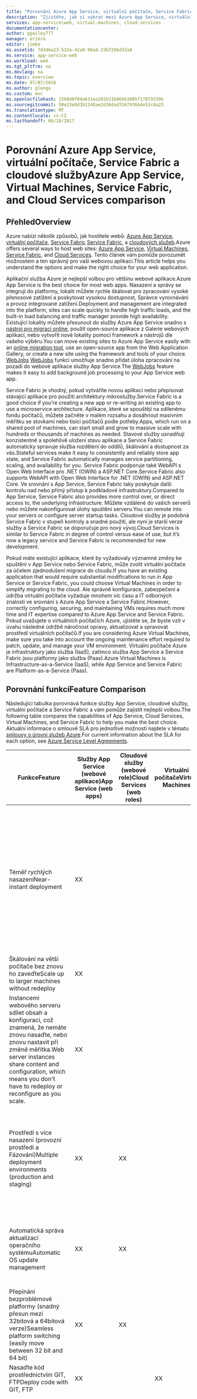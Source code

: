 ```yaml
---
title: "Porovnání Azure App Service, virtuální počítače, Service Fabric a Cloud Services | Microsoft Docs"
description: "Zjistěte, jak si vybrat mezi Azure App Service, virtuální počítače, Service Fabric a Cloud Services pro hostování webových aplikací."
services: app-service\web, virtual-machines, cloud-services
documentationcenter: 
author: ggailey777
manager: erikre
editor: jimbe
ms.assetid: 7d346a23-532a-42a9-98a8-23b7286d32a8
ms.service: app-service-web
ms.workload: web
ms.tgt_pltfrm: na
ms.devlang: na
ms.topic: overview
ms.date: 07/07/2016
ms.author: glenga
ms.custom: mvc
ms.openlocfilehash: 1560d8f04a631ee202b21b066b3005f17879339b
ms.sourcegitcommit: 50e23e8d3b1148ae2d36dad3167936b4e52c8a23
ms.translationtype: MT
ms.contentlocale: cs-CZ
ms.lasthandoff: 08/18/2017
---
```

# <a name="azure-app-service-virtual-machines-service-fabric-and-cloud-services-comparison"></a><span data-ttu-id="d85aa-103">Porovnání Azure App Service, virtuální počítače, Service Fabric a cloudové služby</span><span class="sxs-lookup"><span data-stu-id="d85aa-103">Azure App Service, Virtual Machines, Service Fabric, and Cloud Services comparison</span></span>
## <a name="overview"></a><span data-ttu-id="d85aa-104">Přehled</span><span class="sxs-lookup"><span data-stu-id="d85aa-104">Overview</span></span>
<span data-ttu-id="d85aa-105">Azure nabízí několik způsobů, jak hostitele webů: [Azure App Service][Azure App Service], [virtuální počítače][Virtual Machines], [Service Fabric] [ Service Fabric], a [cloudových služeb][Cloud Services].</span><span class="sxs-lookup"><span data-stu-id="d85aa-105">Azure offers several ways to host web sites: [Azure App Service][Azure App Service], [Virtual Machines][Virtual Machines], [Service Fabric][Service Fabric], and [Cloud Services][Cloud Services].</span></span> <span data-ttu-id="d85aa-106">Tento článek vám pomůže porozumět možnostem a ten správný pro vaši webovou aplikaci.</span><span class="sxs-lookup"><span data-stu-id="d85aa-106">This article helps you understand the options and make the right choice for your web application.</span></span>

<span data-ttu-id="d85aa-107">Aplikační služba Azure je nejlepší volbou pro většinu webové aplikace.</span><span class="sxs-lookup"><span data-stu-id="d85aa-107">Azure App Service is the best choice for most web apps.</span></span> <span data-ttu-id="d85aa-108">Nasazení a správy se integrují do platformy, lokalit můžete rychle škálovat pro zpracování vysoké přenosové zatížení a poskytovat vysokou dostupnost, Správce vyrovnávání a provoz integrované zatížení.</span><span class="sxs-lookup"><span data-stu-id="d85aa-108">Deployment and management are integrated into the platform, sites can scale quickly to handle high traffic loads, and the built-in load balancing and traffic manager provide high availability.</span></span> <span data-ttu-id="d85aa-109">Existující lokality můžete přesunout do služby Azure App Service snadno s [nástroj pro migraci online](https://www.migratetoazure.net/), použít open-source aplikace z Galerie webových aplikací, nebo vytvořit nové lokality pomocí framework a nástrojů dle vašeho výběru.</span><span class="sxs-lookup"><span data-stu-id="d85aa-109">You can move existing sites to Azure App Service easily with an [online migration tool](https://www.migratetoazure.net/), use an open-source app from the Web Application Gallery, or create a new site using the framework and tools of your choice.</span></span> <span data-ttu-id="d85aa-110">[WebJobs] [ WebJobs] funkci umožňuje snadno přidat úloha zpracování na pozadí do webové aplikace služby App Service.</span><span class="sxs-lookup"><span data-stu-id="d85aa-110">The [WebJobs][WebJobs] feature makes it easy to add background job processing to your App Service web app.</span></span>

<span data-ttu-id="d85aa-111">Service Fabric je vhodný, pokud vytváříte novou aplikaci nebo přepisovat stávající aplikace pro použití architektury mikroslužby.</span><span class="sxs-lookup"><span data-stu-id="d85aa-111">Service Fabric is a good choice if you’re creating a new app or re-writing an existing app to use a microservice architecture.</span></span> <span data-ttu-id="d85aa-112">Aplikace, které se spouštějí na sdílenému fondu počítačů, můžete začněte v malém rozsahu a dosáhnout masivním měřítku se stovkami nebo tisíci počítačů podle potřeby.</span><span class="sxs-lookup"><span data-stu-id="d85aa-112">Apps, which run on a shared pool of machines, can start small and grow to massive scale with hundreds or thousands of machines as needed.</span></span> <span data-ttu-id="d85aa-113">Stavové služby usnadňují konzistentně a spolehlivě uložení stavu aplikace a Service Fabric automaticky spravuje služba rozdělení do oddílů, škálování a dostupnost za vás.</span><span class="sxs-lookup"><span data-stu-id="d85aa-113">Stateful services make it easy to consistently and reliably store app state, and Service Fabric automatically manages service partitioning, scaling, and availability for you.</span></span>  <span data-ttu-id="d85aa-114">Service Fabric podporuje také WebAPI s Open Web Interface pro .NET (OWIN) a ASP.NET Core.</span><span class="sxs-lookup"><span data-stu-id="d85aa-114">Service Fabric also supports WebAPI with Open Web Interface for .NET (OWIN) and ASP.NET Core.</span></span>  <span data-ttu-id="d85aa-115">Ve srovnání s App Service, Service Fabric taky poskytuje další kontrolu nad nebo přímý přístup k podkladové infrastruktury.</span><span class="sxs-lookup"><span data-stu-id="d85aa-115">Compared to App Service, Service Fabric also provides more control over, or direct access to, the underlying infrastructure.</span></span> <span data-ttu-id="d85aa-116">Můžete vzdálené do vašich serverů nebo můžete nakonfigurovat úlohy spuštění serveru.</span><span class="sxs-lookup"><span data-stu-id="d85aa-116">You can remote into your servers or configure server startup tasks.</span></span> <span data-ttu-id="d85aa-117">Cloudové služby je podobná Service Fabric v stupeň kontroly a snadné použití, ale nyní je starší verze služby a Service Fabric se doporučuje pro nový vývoj.</span><span class="sxs-lookup"><span data-stu-id="d85aa-117">Cloud Services is similar to Service Fabric in degree of control versus ease of use, but it’s now a legacy service and Service Fabric is recommended for new development.</span></span>

<span data-ttu-id="d85aa-118">Pokud máte existující aplikace, které by vyžadovaly významné změny ke spuštění v App Service nebo Service Fabric, může zvolit virtuální počítače za účelem zjednodušení migrace do cloudu.</span><span class="sxs-lookup"><span data-stu-id="d85aa-118">If you have an existing application that would require substantial modifications to run in App Service or Service Fabric, you could choose Virtual Machines in order to simplify migrating to the cloud.</span></span> <span data-ttu-id="d85aa-119">Ale správně konfigurace, zabezpečení a údržba virtuální počítače vyžaduje mnohem víc času a IT odborných znalosti ve srovnání s Azure App Service a Service Fabric.</span><span class="sxs-lookup"><span data-stu-id="d85aa-119">However, correctly configuring, securing, and maintaining VMs requires much more time and IT expertise compared to Azure App Service and Service Fabric.</span></span> <span data-ttu-id="d85aa-120">Pokud uvažujete o virtuálních počítačích Azure, ujistěte se, že byste vzít v úvahu následné údržbě náročnost opravy, aktualizovat a spravovat prostředí virtuálních počítačů.</span><span class="sxs-lookup"><span data-stu-id="d85aa-120">If you are considering Azure Virtual Machines, make sure you take into account the ongoing maintenance effort required to patch, update, and manage your VM environment.</span></span> <span data-ttu-id="d85aa-121">Virtuální počítače Azure je infrastruktury jako služba (IaaS), zatímco služba App Service a Service Fabric jsou platformy jako služba (Paas).</span><span class="sxs-lookup"><span data-stu-id="d85aa-121">Azure Virtual Machines is Infrastructure-as-a-Service (IaaS), while App Service and Service Fabric are Platform-as-a-Service (Paas).</span></span> 

## <span data-ttu-id="d85aa-122"><a name="features"></a>Porovnání funkcí</span><span class="sxs-lookup"><span data-stu-id="d85aa-122"><a name="features"></a>Feature Comparison</span></span>
<span data-ttu-id="d85aa-123">Následující tabulka porovnává funkce služby App Service, cloudové služby, virtuální počítače a Service Fabric a vám pomůže zajistit nejlepší volbou.</span><span class="sxs-lookup"><span data-stu-id="d85aa-123">The following table compares the capabilities of App Service, Cloud Services, Virtual Machines, and Service Fabric to help you make the best choice.</span></span> <span data-ttu-id="d85aa-124">Aktuální informace o smlouvě SLA pro jednotlivé možnosti najdete v tématu [smlouvy o úrovni služeb Azure](https://azure.microsoft.com/support/legal/sla/).</span><span class="sxs-lookup"><span data-stu-id="d85aa-124">For current information about the SLA for each option, see [Azure Service Level Agreements](https://azure.microsoft.com/support/legal/sla/).</span></span>

| <span data-ttu-id="d85aa-125">Funkce</span><span class="sxs-lookup"><span data-stu-id="d85aa-125">Feature</span></span> | <span data-ttu-id="d85aa-126">Služby App Service (webové aplikace)</span><span class="sxs-lookup"><span data-stu-id="d85aa-126">App Service (web apps)</span></span> | <span data-ttu-id="d85aa-127">Cloudové služby (webové role)</span><span class="sxs-lookup"><span data-stu-id="d85aa-127">Cloud Services (web roles)</span></span> | <span data-ttu-id="d85aa-128">Virtuální počítače</span><span class="sxs-lookup"><span data-stu-id="d85aa-128">Virtual Machines</span></span> | <span data-ttu-id="d85aa-129">Service Fabric</span><span class="sxs-lookup"><span data-stu-id="d85aa-129">Service Fabric</span></span> | <span data-ttu-id="d85aa-130">Poznámky</span><span class="sxs-lookup"><span data-stu-id="d85aa-130">Notes</span></span> |
| --- | --- | --- | --- | --- | --- |
| <span data-ttu-id="d85aa-131">Téměř rychlých nasazení</span><span class="sxs-lookup"><span data-stu-id="d85aa-131">Near-instant deployment</span></span> |<span data-ttu-id="d85aa-132">X</span><span class="sxs-lookup"><span data-stu-id="d85aa-132">X</span></span> | | |<span data-ttu-id="d85aa-133">X</span><span class="sxs-lookup"><span data-stu-id="d85aa-133">X</span></span> |<span data-ttu-id="d85aa-134">Nasazení aplikace nebo aktualizace aplikace v cloudové službě nebo vytvoření virtuálního počítače, trvá několik minut minimálně; nasazení aplikace do webové aplikace trvá sekund.</span><span class="sxs-lookup"><span data-stu-id="d85aa-134">Deploying an application or an application update to a Cloud Service, or creating a VM, takes several minutes at least; deploying an application to a web app takes seconds.</span></span> |
| <span data-ttu-id="d85aa-135">Škálování na větší počítače bez znovu ho zaveďte</span><span class="sxs-lookup"><span data-stu-id="d85aa-135">Scale up to larger machines without redeploy</span></span> |<span data-ttu-id="d85aa-136">X</span><span class="sxs-lookup"><span data-stu-id="d85aa-136">X</span></span> | | |<span data-ttu-id="d85aa-137">X</span><span class="sxs-lookup"><span data-stu-id="d85aa-137">X</span></span> | |
| <span data-ttu-id="d85aa-138">Instancemi webového serveru sdílet obsah a konfiguraci, což znamená, že nemáte znovu nasaďte, nebo znovu nastavit při změně měřítka.</span><span class="sxs-lookup"><span data-stu-id="d85aa-138">Web server instances share content and configuration, which means you don't have to redeploy or reconfigure as you scale.</span></span> |<span data-ttu-id="d85aa-139">X</span><span class="sxs-lookup"><span data-stu-id="d85aa-139">X</span></span> | | |<span data-ttu-id="d85aa-140">X</span><span class="sxs-lookup"><span data-stu-id="d85aa-140">X</span></span> | |
| <span data-ttu-id="d85aa-141">Prostředí s více nasazení (provozní prostředí a Fázování)</span><span class="sxs-lookup"><span data-stu-id="d85aa-141">Multiple deployment environments (production and staging)</span></span> |<span data-ttu-id="d85aa-142">X</span><span class="sxs-lookup"><span data-stu-id="d85aa-142">X</span></span> |<span data-ttu-id="d85aa-143">X</span><span class="sxs-lookup"><span data-stu-id="d85aa-143">X</span></span> | |<span data-ttu-id="d85aa-144">X</span><span class="sxs-lookup"><span data-stu-id="d85aa-144">X</span></span> |<span data-ttu-id="d85aa-145">Service Fabric můžete mít více prostředí pro vaše aplikace a nasadit různé verze vaší aplikace-souběžného.</span><span class="sxs-lookup"><span data-stu-id="d85aa-145">Service Fabric allows you to have multiple environments for your apps or to deploy different versions of your app side-by-side.</span></span> |
| <span data-ttu-id="d85aa-146">Automatická správa aktualizací operačního systému</span><span class="sxs-lookup"><span data-stu-id="d85aa-146">Automatic OS update management</span></span> |<span data-ttu-id="d85aa-147">X</span><span class="sxs-lookup"><span data-stu-id="d85aa-147">X</span></span> |<span data-ttu-id="d85aa-148">X</span><span class="sxs-lookup"><span data-stu-id="d85aa-148">X</span></span> | | |<span data-ttu-id="d85aa-149">Automatické aktualizace operačního systému jsou plánované pro budoucí Service Fabric verzi.</span><span class="sxs-lookup"><span data-stu-id="d85aa-149">Automatic OS updates are planned for a future Service Fabric release.</span></span> |
| <span data-ttu-id="d85aa-150">Přepínání bezproblémové platformy (snadný přesun mezi 32bitová a 64bitová verze)</span><span class="sxs-lookup"><span data-stu-id="d85aa-150">Seamless platform switching (easily move between 32 bit and 64 bit)</span></span> |<span data-ttu-id="d85aa-151">X</span><span class="sxs-lookup"><span data-stu-id="d85aa-151">X</span></span> |<span data-ttu-id="d85aa-152">X</span><span class="sxs-lookup"><span data-stu-id="d85aa-152">X</span></span> | | | |
| <span data-ttu-id="d85aa-153">Nasaďte kód prostřednictvím GIT, FTP</span><span class="sxs-lookup"><span data-stu-id="d85aa-153">Deploy code with GIT, FTP</span></span> |<span data-ttu-id="d85aa-154">X</span><span class="sxs-lookup"><span data-stu-id="d85aa-154">X</span></span> | |<span data-ttu-id="d85aa-155">X</span><span class="sxs-lookup"><span data-stu-id="d85aa-155">X</span></span> | | |
| <span data-ttu-id="d85aa-156">Nasazení kódu pomocí nástroje nasazení webu</span><span class="sxs-lookup"><span data-stu-id="d85aa-156">Deploy code with Web Deploy</span></span> |<span data-ttu-id="d85aa-157">X</span><span class="sxs-lookup"><span data-stu-id="d85aa-157">X</span></span> | |<span data-ttu-id="d85aa-158">X</span><span class="sxs-lookup"><span data-stu-id="d85aa-158">X</span></span> | |<span data-ttu-id="d85aa-159">Cloudové služby podporuje použití nasazení k nasazení aktualizací do instance jednotlivých rolí webu.</span><span class="sxs-lookup"><span data-stu-id="d85aa-159">Cloud Services supports the use of Web Deploy to deploy updates to individual role instances.</span></span> <span data-ttu-id="d85aa-160">Ale nelze ho použít pro počáteční nasazení role, a pokud použijete nasazení webu pro aktualizaci musíte nasadit samostatně pro každou instanci role.</span><span class="sxs-lookup"><span data-stu-id="d85aa-160">However, you can't use it for initial deployment of a role, and if you use Web Deploy for an update you have to deploy separately to each instance of a role.</span></span> <span data-ttu-id="d85aa-161">Více instancí jsou požadovány k platí Smlouva SLA cloudové služby pro provozní prostředí.</span><span class="sxs-lookup"><span data-stu-id="d85aa-161">Multiple instances are required in order to qualify for the Cloud Service SLA for production environments.</span></span> |
| <span data-ttu-id="d85aa-162">Podpora služby WebMatrix</span><span class="sxs-lookup"><span data-stu-id="d85aa-162">WebMatrix support</span></span> |<span data-ttu-id="d85aa-163">X</span><span class="sxs-lookup"><span data-stu-id="d85aa-163">X</span></span> | |<span data-ttu-id="d85aa-164">X</span><span class="sxs-lookup"><span data-stu-id="d85aa-164">X</span></span> | | |
| <span data-ttu-id="d85aa-165">Přístup ke službám, jako je Service Bus, úložiště, databáze SQL</span><span class="sxs-lookup"><span data-stu-id="d85aa-165">Access to services like Service Bus, Storage, SQL Database</span></span> |<span data-ttu-id="d85aa-166">X</span><span class="sxs-lookup"><span data-stu-id="d85aa-166">X</span></span> |<span data-ttu-id="d85aa-167">X</span><span class="sxs-lookup"><span data-stu-id="d85aa-167">X</span></span> |<span data-ttu-id="d85aa-168">X</span><span class="sxs-lookup"><span data-stu-id="d85aa-168">X</span></span> |<span data-ttu-id="d85aa-169">X</span><span class="sxs-lookup"><span data-stu-id="d85aa-169">X</span></span> | |
| <span data-ttu-id="d85aa-170">Hostitele web nebo webovou vrstvu služby vícevrstvé architektury</span><span class="sxs-lookup"><span data-stu-id="d85aa-170">Host web or web services tier of a multi-tier architecture</span></span> |<span data-ttu-id="d85aa-171">X</span><span class="sxs-lookup"><span data-stu-id="d85aa-171">X</span></span> |<span data-ttu-id="d85aa-172">X</span><span class="sxs-lookup"><span data-stu-id="d85aa-172">X</span></span> |<span data-ttu-id="d85aa-173">X</span><span class="sxs-lookup"><span data-stu-id="d85aa-173">X</span></span> |<span data-ttu-id="d85aa-174">X</span><span class="sxs-lookup"><span data-stu-id="d85aa-174">X</span></span> | |
| <span data-ttu-id="d85aa-175">Střední vrstvy hostitele vícevrstvé architektury</span><span class="sxs-lookup"><span data-stu-id="d85aa-175">Host middle tier of a multi-tier architecture</span></span> |<span data-ttu-id="d85aa-176">X</span><span class="sxs-lookup"><span data-stu-id="d85aa-176">X</span></span> |<span data-ttu-id="d85aa-177">X</span><span class="sxs-lookup"><span data-stu-id="d85aa-177">X</span></span> |<span data-ttu-id="d85aa-178">X</span><span class="sxs-lookup"><span data-stu-id="d85aa-178">X</span></span> |<span data-ttu-id="d85aa-179">X</span><span class="sxs-lookup"><span data-stu-id="d85aa-179">X</span></span> |<span data-ttu-id="d85aa-180">Webové aplikace aplikační služby můžou snadno hostovat rozhraní REST API střední vrstvy a [WebJobs](http://go.microsoft.com/fwlink/?linkid=390226) funkce může hostovat úloh zpracování na pozadí.</span><span class="sxs-lookup"><span data-stu-id="d85aa-180">App Service web apps can easily host a REST API middle tier, and the [WebJobs](http://go.microsoft.com/fwlink/?linkid=390226) feature can host background processing jobs.</span></span> <span data-ttu-id="d85aa-181">Webové úlohy můžete spustit na vyhrazené webové stránce k dosažení nezávislé škálovatelnost pro vrstvu.</span><span class="sxs-lookup"><span data-stu-id="d85aa-181">You can run WebJobs in a dedicated website to achieve independent scalability for the tier.</span></span> <span data-ttu-id="d85aa-182">Ve verzi preview [aplikace API](../app-service-api/app-service-api-apps-why-best-platform.md) funkce poskytuje i další funkce pro hostování služby REST.</span><span class="sxs-lookup"><span data-stu-id="d85aa-182">The preview [API apps](../app-service-api/app-service-api-apps-why-best-platform.md) feature provides even more features for hosting REST services.</span></span> |
| <span data-ttu-id="d85aa-183">Integrovaná podpora MySQL jako služby</span><span class="sxs-lookup"><span data-stu-id="d85aa-183">Integrated MySQL-as-a-service support</span></span> |<span data-ttu-id="d85aa-184">X</span><span class="sxs-lookup"><span data-stu-id="d85aa-184">X</span></span> |<span data-ttu-id="d85aa-185">X</span><span class="sxs-lookup"><span data-stu-id="d85aa-185">X</span></span> |<span data-ttu-id="d85aa-186">X</span><span class="sxs-lookup"><span data-stu-id="d85aa-186">X</span></span> | |<span data-ttu-id="d85aa-187">Cloudové služby můžete integrovat MySQL jako službu prostřednictvím nabídky na ClearDB, ale ne jako součást pracovního postupu portálu Azure.</span><span class="sxs-lookup"><span data-stu-id="d85aa-187">Cloud Services can integrate MySQL-as-a-service through ClearDB's offerings, but not as part of the Azure Portal workflow.</span></span> |
| <span data-ttu-id="d85aa-188">Podpora pro technologii ASP.NET, classic ASP, Node.js, PHP, Python</span><span class="sxs-lookup"><span data-stu-id="d85aa-188">Support for ASP.NET, classic ASP, Node.js, PHP, Python</span></span> |<span data-ttu-id="d85aa-189">X</span><span class="sxs-lookup"><span data-stu-id="d85aa-189">X</span></span> |<span data-ttu-id="d85aa-190">X</span><span class="sxs-lookup"><span data-stu-id="d85aa-190">X</span></span> |<span data-ttu-id="d85aa-191">X</span><span class="sxs-lookup"><span data-stu-id="d85aa-191">X</span></span> |<span data-ttu-id="d85aa-192">X</span><span class="sxs-lookup"><span data-stu-id="d85aa-192">X</span></span> |<span data-ttu-id="d85aa-193">Service Fabric podporuje vytvoření front-endu webové pomocí [ASP.NET 5](../service-fabric/service-fabric-add-a-web-frontend.md) nebo jakéhokoli typu aplikace (Node.js, Java atd.) můžete nasadit jako [spustitelný soubor hosta](../service-fabric/service-fabric-deploy-existing-app.md).</span><span class="sxs-lookup"><span data-stu-id="d85aa-193">Service Fabric supports the creation of a web front-end using [ASP.NET 5](../service-fabric/service-fabric-add-a-web-frontend.md) or you can deploy any type of application (Node.js, Java, etc) as a [guest executable](../service-fabric/service-fabric-deploy-existing-app.md).</span></span> |
| <span data-ttu-id="d85aa-194">Škálování na více instancí bez znovu ho zaveďte</span><span class="sxs-lookup"><span data-stu-id="d85aa-194">Scale out to multiple instances without redeploy</span></span> |<span data-ttu-id="d85aa-195">X</span><span class="sxs-lookup"><span data-stu-id="d85aa-195">X</span></span> |<span data-ttu-id="d85aa-196">X</span><span class="sxs-lookup"><span data-stu-id="d85aa-196">X</span></span> |<span data-ttu-id="d85aa-197">X</span><span class="sxs-lookup"><span data-stu-id="d85aa-197">X</span></span> |<span data-ttu-id="d85aa-198">X</span><span class="sxs-lookup"><span data-stu-id="d85aa-198">X</span></span> |<span data-ttu-id="d85aa-199">Virtuální počítače lze škálovat na více instancí, ale se služby spuštěné na nich musí být napsané pro zpracování této Škálováním na více systémů. Budete muset nakonfigurovat Vyrovnávání zatížení směrování žádostí mezi počítači a vytvořit skupinu vztahů, aby se zabránilo souběžných restartování všech instancí z důvodu údržby nebo k selhání hardwaru.</span><span class="sxs-lookup"><span data-stu-id="d85aa-199">Virtual Machines can scale out to multiple instances, but the services running on them must be written to handle this scale-out. You have to configure a load balancer to route requests across the machines, and create an Affinity Group to prevent simultaneous restarts of all instances due to maintenance or hardware failures.</span></span> |
| <span data-ttu-id="d85aa-200">Podpora pro protokol SSL</span><span class="sxs-lookup"><span data-stu-id="d85aa-200">Support for SSL</span></span> |<span data-ttu-id="d85aa-201">X</span><span class="sxs-lookup"><span data-stu-id="d85aa-201">X</span></span> |<span data-ttu-id="d85aa-202">X</span><span class="sxs-lookup"><span data-stu-id="d85aa-202">X</span></span> |<span data-ttu-id="d85aa-203">X</span><span class="sxs-lookup"><span data-stu-id="d85aa-203">X</span></span> |<span data-ttu-id="d85aa-204">X</span><span class="sxs-lookup"><span data-stu-id="d85aa-204">X</span></span> |<span data-ttu-id="d85aa-205">Pro webové aplikace služby App Service SSL u vlastních názvů domén je podporována pouze pro režim Basic a Standard.</span><span class="sxs-lookup"><span data-stu-id="d85aa-205">For App Service web apps, SSL for custom domain names is only supported for Basic and Standard mode.</span></span> <span data-ttu-id="d85aa-206">Informace o použití protokolu SSL s webovými aplikacemi najdete v tématu [konfigurace certifikát protokolu SSL pro web Azure](app-service-web-tutorial-custom-ssl.md).</span><span class="sxs-lookup"><span data-stu-id="d85aa-206">For information about using SSL with web apps, see [Configuring an SSL certificate for an Azure Website](app-service-web-tutorial-custom-ssl.md).</span></span> |
| <span data-ttu-id="d85aa-207">Integrace aplikace Visual Studio</span><span class="sxs-lookup"><span data-stu-id="d85aa-207">Visual Studio integration</span></span> |<span data-ttu-id="d85aa-208">X</span><span class="sxs-lookup"><span data-stu-id="d85aa-208">X</span></span> |<span data-ttu-id="d85aa-209">X</span><span class="sxs-lookup"><span data-stu-id="d85aa-209">X</span></span> |<span data-ttu-id="d85aa-210">X</span><span class="sxs-lookup"><span data-stu-id="d85aa-210">X</span></span> |<span data-ttu-id="d85aa-211">X</span><span class="sxs-lookup"><span data-stu-id="d85aa-211">X</span></span> | |
| <span data-ttu-id="d85aa-212">Vzdálené ladění</span><span class="sxs-lookup"><span data-stu-id="d85aa-212">Remote Debugging</span></span> |<span data-ttu-id="d85aa-213">X</span><span class="sxs-lookup"><span data-stu-id="d85aa-213">X</span></span> |<span data-ttu-id="d85aa-214">X</span><span class="sxs-lookup"><span data-stu-id="d85aa-214">X</span></span> |<span data-ttu-id="d85aa-215">X</span><span class="sxs-lookup"><span data-stu-id="d85aa-215">X</span></span> | | |
| <span data-ttu-id="d85aa-216">Nasazení kódu do sady TFS</span><span class="sxs-lookup"><span data-stu-id="d85aa-216">Deploy code with TFS</span></span> |<span data-ttu-id="d85aa-217">X</span><span class="sxs-lookup"><span data-stu-id="d85aa-217">X</span></span> |<span data-ttu-id="d85aa-218">X</span><span class="sxs-lookup"><span data-stu-id="d85aa-218">X</span></span> |<span data-ttu-id="d85aa-219">X</span><span class="sxs-lookup"><span data-stu-id="d85aa-219">X</span></span> |<span data-ttu-id="d85aa-220">X</span><span class="sxs-lookup"><span data-stu-id="d85aa-220">X</span></span> | |
| <span data-ttu-id="d85aa-221">Izolace pomocí sítě [Azure Virtual Network](/azure/virtual-network/)</span><span class="sxs-lookup"><span data-stu-id="d85aa-221">Network isolation with [Azure Virtual Network](/azure/virtual-network/)</span></span> |<span data-ttu-id="d85aa-222">X</span><span class="sxs-lookup"><span data-stu-id="d85aa-222">X</span></span> |<span data-ttu-id="d85aa-223">X</span><span class="sxs-lookup"><span data-stu-id="d85aa-223">X</span></span> |<span data-ttu-id="d85aa-224">X</span><span class="sxs-lookup"><span data-stu-id="d85aa-224">X</span></span> |<span data-ttu-id="d85aa-225">X</span><span class="sxs-lookup"><span data-stu-id="d85aa-225">X</span></span> |<span data-ttu-id="d85aa-226">Viz také [weby Azure virtuální sítě integrace](https://azure.microsoft.com/blog/2014/09/15/azure-websites-virtual-network-integration/)</span><span class="sxs-lookup"><span data-stu-id="d85aa-226">See also [Azure Websites Virtual Network Integration](https://azure.microsoft.com/blog/2014/09/15/azure-websites-virtual-network-integration/)</span></span> |
| <span data-ttu-id="d85aa-227">Podpora pro [Azure Traffic Manager](/azure/traffic-manager/)</span><span class="sxs-lookup"><span data-stu-id="d85aa-227">Support for [Azure Traffic Manager](/azure/traffic-manager/)</span></span> |<span data-ttu-id="d85aa-228">X</span><span class="sxs-lookup"><span data-stu-id="d85aa-228">X</span></span> |<span data-ttu-id="d85aa-229">X</span><span class="sxs-lookup"><span data-stu-id="d85aa-229">X</span></span> |<span data-ttu-id="d85aa-230">X</span><span class="sxs-lookup"><span data-stu-id="d85aa-230">X</span></span> |<span data-ttu-id="d85aa-231">X</span><span class="sxs-lookup"><span data-stu-id="d85aa-231">X</span></span> | |
| <span data-ttu-id="d85aa-232">Monitorování integrované koncového bodu</span><span class="sxs-lookup"><span data-stu-id="d85aa-232">Integrated Endpoint Monitoring</span></span> |<span data-ttu-id="d85aa-233">X</span><span class="sxs-lookup"><span data-stu-id="d85aa-233">X</span></span> |<span data-ttu-id="d85aa-234">X</span><span class="sxs-lookup"><span data-stu-id="d85aa-234">X</span></span> |<span data-ttu-id="d85aa-235">X</span><span class="sxs-lookup"><span data-stu-id="d85aa-235">X</span></span> | | |
| <span data-ttu-id="d85aa-236">Přístup ke vzdálené ploše na servery</span><span class="sxs-lookup"><span data-stu-id="d85aa-236">Remote desktop access to servers</span></span> | |<span data-ttu-id="d85aa-237">X</span><span class="sxs-lookup"><span data-stu-id="d85aa-237">X</span></span> |<span data-ttu-id="d85aa-238">X</span><span class="sxs-lookup"><span data-stu-id="d85aa-238">X</span></span> |<span data-ttu-id="d85aa-239">X</span><span class="sxs-lookup"><span data-stu-id="d85aa-239">X</span></span> | |
| <span data-ttu-id="d85aa-240">Nainstalujte všechny vlastní MSI</span><span class="sxs-lookup"><span data-stu-id="d85aa-240">Install any custom MSI</span></span> | |<span data-ttu-id="d85aa-241">X</span><span class="sxs-lookup"><span data-stu-id="d85aa-241">X</span></span> |<span data-ttu-id="d85aa-242">X</span><span class="sxs-lookup"><span data-stu-id="d85aa-242">X</span></span> |<span data-ttu-id="d85aa-243">X</span><span class="sxs-lookup"><span data-stu-id="d85aa-243">X</span></span> |<span data-ttu-id="d85aa-244">Service Fabric umožňuje hostování žádné spustitelného souboru jako [spustitelný soubor hosta](../service-fabric/service-fabric-deploy-existing-app.md) nebo jakékoli aplikaci, můžete nainstalovat na virtuálních počítačích.</span><span class="sxs-lookup"><span data-stu-id="d85aa-244">Service Fabric allows you to host any executable file as a [guest executable](../service-fabric/service-fabric-deploy-existing-app.md) or you can install any app on the VMs.</span></span> |
| <span data-ttu-id="d85aa-245">Umožňuje definovat, spouštění spuštění úlohy</span><span class="sxs-lookup"><span data-stu-id="d85aa-245">Ability to define/execute start-up tasks</span></span> | |<span data-ttu-id="d85aa-246">X</span><span class="sxs-lookup"><span data-stu-id="d85aa-246">X</span></span> |<span data-ttu-id="d85aa-247">X</span><span class="sxs-lookup"><span data-stu-id="d85aa-247">X</span></span> |<span data-ttu-id="d85aa-248">X</span><span class="sxs-lookup"><span data-stu-id="d85aa-248">X</span></span> | |
| <span data-ttu-id="d85aa-249">Můžete poslouchat události trasování událostí pro Windows</span><span class="sxs-lookup"><span data-stu-id="d85aa-249">Can listen to ETW events</span></span> | |<span data-ttu-id="d85aa-250">X</span><span class="sxs-lookup"><span data-stu-id="d85aa-250">X</span></span> |<span data-ttu-id="d85aa-251">X</span><span class="sxs-lookup"><span data-stu-id="d85aa-251">X</span></span> |<span data-ttu-id="d85aa-252">X</span><span class="sxs-lookup"><span data-stu-id="d85aa-252">X</span></span> | |

## <span data-ttu-id="d85aa-253"><a name="scenarios"></a>Scénáře a doporučení</span><span class="sxs-lookup"><span data-stu-id="d85aa-253"><a name="scenarios"></a>Scenarios and recommendations</span></span>
<span data-ttu-id="d85aa-254">Tady jsou některé běžné scénáře s doporučení, které Azure webového hostingu možnost může být nejvhodnější pro jednotlivé aplikace.</span><span class="sxs-lookup"><span data-stu-id="d85aa-254">Here are some common application scenarios with recommendations as to which Azure web hosting option might be most appropriate for each.</span></span>

* [<span data-ttu-id="d85aa-255">Potřebuji front-end webové s pozadí zpracování a databáze back-end ke spouštění aplikací obchodní integraci s místní prostředky.</span><span class="sxs-lookup"><span data-stu-id="d85aa-255">I need a web front end with background processing and database backend to run business applications integrated with on-premises assets.</span></span>](#onprem)
* [<span data-ttu-id="d85aa-256">Potřebuji spolehlivý způsob, jak hostovat Moje podnikové weby, které dobře Škáluje a poskytuje globální přístup.</span><span class="sxs-lookup"><span data-stu-id="d85aa-256">I need a reliable way to host my corporate website that scales well and offers global reach.</span></span>](#corp)
* [<span data-ttu-id="d85aa-257">Je nutné aplikaci služby IIS 6 v systému Windows Server 2003.</span><span class="sxs-lookup"><span data-stu-id="d85aa-257">I have an IIS6 application running on Windows Server 2003.</span></span>](#iis6)
* [<span data-ttu-id="d85aa-258">Jsem vlastníka malé firmy, je potřeba levný způsob, jak hostovat mé lokality, ale s budoucí růst v paměti.</span><span class="sxs-lookup"><span data-stu-id="d85aa-258">I'm a small business owner, and I need an inexpensive way to host my site but with future growth in mind.</span></span>](#smallbusiness)
* [<span data-ttu-id="d85aa-259">Jsem web nebo grafický Návrhář a chcete návrh a vytváření webů jménem zákazníka.</span><span class="sxs-lookup"><span data-stu-id="d85aa-259">I'm a web or graphic designer, and I want to design and build web sites for my customers.</span></span>](#designer)
* [<span data-ttu-id="d85aa-260">Moje vícevrstvé aplikace s webového front-endu I mě migraci do cloudu.</span><span class="sxs-lookup"><span data-stu-id="d85aa-260">I'm migrating my multi-tier application with a web front-end to the Cloud.</span></span>](#multitier)
* [<span data-ttu-id="d85aa-261">Moje aplikace závisí na vysoce přizpůsobenou Windows nebo Linux prostředí a I chcete přesunout do cloudu.</span><span class="sxs-lookup"><span data-stu-id="d85aa-261">My application depends on highly customized Windows or Linux environments and I want to move it to the cloud.</span></span>](#custom)
* [<span data-ttu-id="d85aa-262">Mé lokality používá software s otevřeným zdrojem, a chcete ji hostovat v Azure.</span><span class="sxs-lookup"><span data-stu-id="d85aa-262">My site uses open source software, and I want to host it in Azure.</span></span>](#oss)
* [<span data-ttu-id="d85aa-263">Je nutné-obchodní aplikace, která potřebuje připojit k podnikové síti.</span><span class="sxs-lookup"><span data-stu-id="d85aa-263">I have a line-of-business application that needs to connect to the corporate network.</span></span>](#lob)
* [<span data-ttu-id="d85aa-264">Chcete hostovat rozhraní API REST nebo webové služby pro mobilních klientů.</span><span class="sxs-lookup"><span data-stu-id="d85aa-264">I want to host a REST API or web service for mobile clients.</span></span>](#mobile)

### <span data-ttu-id="d85aa-265"><a id="onprem"></a>Potřebuji front-end webové s pozadí zpracování a databáze back-end ke spouštění aplikací obchodní integraci s místní prostředky.</span><span class="sxs-lookup"><span data-stu-id="d85aa-265"><a id="onprem"></a> I need a web front end with background processing and database backend to run business applications integrated with on-premises assets.</span></span>
<span data-ttu-id="d85aa-266">Azure App Service je vynikající řešení pro komplexní podnikové aplikace.</span><span class="sxs-lookup"><span data-stu-id="d85aa-266">Azure App Service is a great solution for complex business applications.</span></span> <span data-ttu-id="d85aa-267">Umožňuje vyvíjet aplikace, které automaticky škálovat na platformě vyrovnáváním zatížení, jsou zabezpečené službou Active Directory a připojení k místním prostředkům.</span><span class="sxs-lookup"><span data-stu-id="d85aa-267">It lets you develop apps that scale automatically on a load balanced platform, are secured with Active Directory, and connect to your on-premises resources.</span></span> <span data-ttu-id="d85aa-268">Usnadňuje správu tyto aplikace snadno prostřednictvím špičkových portál a rozhraní API a umožňuje vám získat přehled o tom, jak zákazníci používají je přehled nástroje pro aplikaci.</span><span class="sxs-lookup"><span data-stu-id="d85aa-268">It makes managing those apps easy through a world-class portal and APIs, and allows you to gain insight into how customers are using them with app insight tools.</span></span> <span data-ttu-id="d85aa-269">[Webjobs] [ Webjobs] funkce umožňuje spouštět procesy na pozadí a úkoly v rámci vaší webové vrstvy, zatímco hybridní připojení a funkce virtuální sítě můžete snadno připojit zpět k místním prostředkům.</span><span class="sxs-lookup"><span data-stu-id="d85aa-269">The [Webjobs][Webjobs] feature lets you run background processes and tasks as part of your web tier, while hybrid connectivity and VNET features make it easy to connect back to on-premises resources.</span></span> <span data-ttu-id="d85aa-270">Aplikační služba Azure poskytuje tři 9 SLA pro webové aplikace a umožňuje:</span><span class="sxs-lookup"><span data-stu-id="d85aa-270">Azure App Service provides three 9's SLA for web apps and enables you to:</span></span>

* <span data-ttu-id="d85aa-271">Spolehlivě spuštění aplikací na cloudové platformy samoopravitelné, automatické opravy.</span><span class="sxs-lookup"><span data-stu-id="d85aa-271">Run your applications reliably on a self-healing, auto-patching cloud platform.</span></span>
* <span data-ttu-id="d85aa-272">Automaticky škálovat prostřednictvím globální sítě datových center.</span><span class="sxs-lookup"><span data-stu-id="d85aa-272">Scale automatically across a global network of datacenters.</span></span>
* <span data-ttu-id="d85aa-273">Zálohování a obnovení pro zotavení po havárii.</span><span class="sxs-lookup"><span data-stu-id="d85aa-273">Back up and restore for disaster recovery.</span></span>
* <span data-ttu-id="d85aa-274">Vyhovovat ISO, SOC2 a PCI.</span><span class="sxs-lookup"><span data-stu-id="d85aa-274">Be ISO, SOC2, and PCI compliant.</span></span>
* <span data-ttu-id="d85aa-275">Integrace s Active Directory</span><span class="sxs-lookup"><span data-stu-id="d85aa-275">Integrate with Active Directory</span></span>

### <span data-ttu-id="d85aa-276"><a id="corp"></a>Potřebuji spolehlivý způsob, jak hostovat Moje podnikové weby, které dobře Škáluje a poskytuje globální přístup.</span><span class="sxs-lookup"><span data-stu-id="d85aa-276"><a id="corp"></a> I need a reliable way to host my corporate website that scales well and offers global reach.</span></span>
<span data-ttu-id="d85aa-277">Azure App Service je vynikající řešení pro hostování podnikové weby.</span><span class="sxs-lookup"><span data-stu-id="d85aa-277">Azure App Service is a great solution for hosting corporate websites.</span></span> <span data-ttu-id="d85aa-278">Umožňuje webové aplikace škálovat rychle a snadno potřeby prostřednictvím globální sítě datových center.</span><span class="sxs-lookup"><span data-stu-id="d85aa-278">It enables web apps to scale quickly and easily to meet demand across a global network of datacenters.</span></span> <span data-ttu-id="d85aa-279">Nabízí místní reach, odolnost proti chybám a inteligentní provoz správy.</span><span class="sxs-lookup"><span data-stu-id="d85aa-279">It offers local reach, fault tolerance, and intelligent traffic management.</span></span> <span data-ttu-id="d85aa-280">Všechny na platformu, která poskytuje nástroje pro správu špičkových což umožňuje získat přehled o stavu lokality a provoz lokality snadno a rychle.</span><span class="sxs-lookup"><span data-stu-id="d85aa-280">All on a platform that provides world-class management tools, allowing you to gain insight into site health and site traffic quickly and easily.</span></span> <span data-ttu-id="d85aa-281">Aplikační služba Azure poskytuje tři 9 SLA pro webové aplikace a umožňuje:</span><span class="sxs-lookup"><span data-stu-id="d85aa-281">Azure App Service provides three 9's SLA for web apps and enables you to:</span></span>

* <span data-ttu-id="d85aa-282">Spolehlivě spuštění své weby na cloudové platformy samoopravitelné, automatické opravy.</span><span class="sxs-lookup"><span data-stu-id="d85aa-282">Run your websites reliably on a self-healing, auto-patching cloud platform.</span></span>
* <span data-ttu-id="d85aa-283">Automaticky škálovat prostřednictvím globální sítě datových center.</span><span class="sxs-lookup"><span data-stu-id="d85aa-283">Scale automatically across a global network of datacenters.</span></span>
* <span data-ttu-id="d85aa-284">Zálohování a obnovení pro zotavení po havárii.</span><span class="sxs-lookup"><span data-stu-id="d85aa-284">Back up and restore for disaster recovery.</span></span>
* <span data-ttu-id="d85aa-285">Správa protokolů a provozu pomocí integrovaných nástrojů.</span><span class="sxs-lookup"><span data-stu-id="d85aa-285">Manage logs and traffic with integrated tools.</span></span>
* <span data-ttu-id="d85aa-286">Vyhovovat ISO, SOC2 a PCI.</span><span class="sxs-lookup"><span data-stu-id="d85aa-286">Be ISO, SOC2, and PCI compliant.</span></span>
* <span data-ttu-id="d85aa-287">Integrace s Active Directory</span><span class="sxs-lookup"><span data-stu-id="d85aa-287">Integrate with Active Directory</span></span>

### <span data-ttu-id="d85aa-288"><a id="iis6"></a>Je nutné aplikaci služby IIS 6 v systému Windows Server 2003.</span><span class="sxs-lookup"><span data-stu-id="d85aa-288"><a id="iis6"></a> I have an IIS6 application running on Windows Server 2003.</span></span>
<span data-ttu-id="d85aa-289">Aplikační služba Azure je snadné se vyhnout infrastruktury nákladů spojených se migrace starší aplikací služby IIS 6.</span><span class="sxs-lookup"><span data-stu-id="d85aa-289">Azure App Service makes it easy to avoid the infrastructure costs associated with migrating older IIS6 applications.</span></span> <span data-ttu-id="d85aa-290">Společnost Microsoft vytvořila [nástrojů pro migraci snadno použitelný a migrace podrobné pokyny](https://www.movemetowebsites.net/) které umožňují zkontrolovat kompatibilitu a identifikovat změny, které je potřeba provést.</span><span class="sxs-lookup"><span data-stu-id="d85aa-290">Microsoft has created [easy to use migration tools and detailed migration guidance](https://www.movemetowebsites.net/) that enable you to check compatibility and identify any changes that need to be made.</span></span> <span data-ttu-id="d85aa-291">Integrace s Visual Studio, sady TFS a běžné nástroje pro systém CMS umožňuje snadno nasadit IIS6 aplikace přímo do cloudu.</span><span class="sxs-lookup"><span data-stu-id="d85aa-291">Integration with Visual Studio, TFS, and common CMS tools makes it easy to deploy IIS6 applications directly to the cloud.</span></span> <span data-ttu-id="d85aa-292">Po nasazení portálu Azure poskytuje robustní správu nástrojů, které vám umožní snižovat náklady na správu a až splňují potřebují podle potřeby.</span><span class="sxs-lookup"><span data-stu-id="d85aa-292">Once deployed, the Azure Portal provides robust management tools that enable you to scale down to manage costs and up to meet demand as necessary.</span></span> <span data-ttu-id="d85aa-293">Nástroj pro migraci můžete:</span><span class="sxs-lookup"><span data-stu-id="d85aa-293">With the migration tool you can:</span></span>

* <span data-ttu-id="d85aa-294">Snadno a rychle migrujte starší verze systému Windows Server 2003 webové aplikace do cloudu.</span><span class="sxs-lookup"><span data-stu-id="d85aa-294">Quickly and easily migrate your legacy Windows Server 2003 web application to the cloud.</span></span>
* <span data-ttu-id="d85aa-295">OPT nechte připojené SQL databáze místní vytvořit hybridní aplikace.</span><span class="sxs-lookup"><span data-stu-id="d85aa-295">Opt to leave your attached SQL database on-premises to create a hybrid application.</span></span>
* <span data-ttu-id="d85aa-296">Automaticky přesunout databáze SQL společně s starší verzi aplikace.</span><span class="sxs-lookup"><span data-stu-id="d85aa-296">Automatically move your SQL database along with your legacy application.</span></span>

### <span data-ttu-id="d85aa-297"><a id="smallbusiness"></a>Jsem vlastníka malé firmy, je potřeba levný způsob, jak hostovat mé lokality, ale s budoucí růst v paměti.</span><span class="sxs-lookup"><span data-stu-id="d85aa-297"><a id="smallbusiness"></a>I'm a small business owner, and I need an inexpensive way to host my site but with future growth in mind.</span></span>
<span data-ttu-id="d85aa-298">Azure App Service je vynikající řešení pro tento scénář, protože můžete jej začít používat bezplatné a následně přidat další možnosti, když je potřebujete.</span><span class="sxs-lookup"><span data-stu-id="d85aa-298">Azure App Service is a great solution for this scenario, because you can start using it for free and then add more capabilities when you need them.</span></span> <span data-ttu-id="d85aa-299">Každý bezplatných webových aplikací se dodává s doménou poskytovaný platformou Azure (*your_company*. azurewebsites.net), a platforma obsahuje integrované nasazení a nástroje pro správu, jakož i galerii aplikací, který snadné začít pracovat.</span><span class="sxs-lookup"><span data-stu-id="d85aa-299">Each free web app comes with a domain provided by Azure (*your_company*.azurewebsites.net), and the platform includes integrated deployment and management tools as well as an application gallery that make it easy to get started.</span></span> <span data-ttu-id="d85aa-300">Existuje mnoho dalších služeb a škálování možnosti, které umožnily lokalitě momentální uživatele zvýšené poptávky.</span><span class="sxs-lookup"><span data-stu-id="d85aa-300">There are many other services and scaling options that allow the site to evolve with increased user demand.</span></span> <span data-ttu-id="d85aa-301">Azure App Service můžete:</span><span class="sxs-lookup"><span data-stu-id="d85aa-301">With Azure App Service, you can:</span></span>

* <span data-ttu-id="d85aa-302">Začínat úroveň free a pak škálovat podle potřeby.</span><span class="sxs-lookup"><span data-stu-id="d85aa-302">Begin with the free tier and then scale up as needed.</span></span>
* <span data-ttu-id="d85aa-303">Pomocí aplikace Galerie tak rychlé nastavení těchto oblíbených webových aplikací, jako je WordPress.</span><span class="sxs-lookup"><span data-stu-id="d85aa-303">Use the Application Gallery to quickly set up popular web applications, such as WordPress.</span></span>
* <span data-ttu-id="d85aa-304">Podle potřeby přidejte další služby Azure a funkcí do vaší aplikace.</span><span class="sxs-lookup"><span data-stu-id="d85aa-304">Add additional Azure services and features to your application as needed.</span></span>
* <span data-ttu-id="d85aa-305">Zabezpečení webové aplikace s protokolem HTTPS.</span><span class="sxs-lookup"><span data-stu-id="d85aa-305">Secure your web app with HTTPS.</span></span>

### <span data-ttu-id="d85aa-306"><a id="designer"></a>Jsem web nebo grafický Návrhář a chcete návrh a vytváření webů jménem zákazníka</span><span class="sxs-lookup"><span data-stu-id="d85aa-306"><a id="designer"></a> I'm a web or graphic designer, and I want to design and build websites for my customers</span></span>
<span data-ttu-id="d85aa-307">Pro webových vývojářů a návrhářů snadno se integruje s celou řadu architektur a nástroje Azure App Service, zahrnuje podporu nasazení Git a FTP a nabízí úzkou integraci s nástroje a služby, jako je například Visual Studio a SQL Database.</span><span class="sxs-lookup"><span data-stu-id="d85aa-307">For web developers and designers, Azure App Service integrates easily with a variety of frameworks and tools, includes deployment support for Git and FTP, and offers tight integration with tools and services such as Visual Studio and SQL Database.</span></span> <span data-ttu-id="d85aa-308">App Service umožňuje:</span><span class="sxs-lookup"><span data-stu-id="d85aa-308">With App Service, you can:</span></span>

* <span data-ttu-id="d85aa-309">Pomocí nástroje příkazového řádku pro [automatizovaných úloh,][scripting].</span><span class="sxs-lookup"><span data-stu-id="d85aa-309">Use command-line tools for [automated tasks][scripting].</span></span>
* <span data-ttu-id="d85aa-310">Práce s oblíbených jazyků, jako [.Net][dotnet], [PHP][PHP], [Node.js] [ nodejs], a [Python][Python].</span><span class="sxs-lookup"><span data-stu-id="d85aa-310">Work with popular languages such as [.Net][dotnet], [PHP][PHP], [Node.js][nodejs], and [Python][Python].</span></span>
* <span data-ttu-id="d85aa-311">Vyberte tři různé úrovně škálování pro škálování na velmi vysoké kapacity.</span><span class="sxs-lookup"><span data-stu-id="d85aa-311">Select three different scaling levels for scaling up to very high capacities.</span></span>
* <span data-ttu-id="d85aa-312">Integrace s jinými službami Azure, jako například [SQL Database][sqldatabase], [Service Bus] [ servicebus] a [úložiště] [ Storage], nebo nabídky z partnerských [úložiště Azure][azurestore], jako jsou například MySQL a MongoDB.</span><span class="sxs-lookup"><span data-stu-id="d85aa-312">Integrate with other Azure services, such as [SQL Database][sqldatabase], [Service Bus][servicebus] and [Storage][Storage], or partner offerings from the [Azure Store][azurestore], such as MySQL and MongoDB.</span></span>
* <span data-ttu-id="d85aa-313">Integrate nástroje, jako je Visual Studio, Git, služba WebMatrix, Web Deploy, sady TFS a FTP.</span><span class="sxs-lookup"><span data-stu-id="d85aa-313">Integrate with tools such as Visual Studio, Git, WebMatrix, WebDeploy, TFS, and FTP.</span></span>

### <span data-ttu-id="d85aa-314"><a id="multitier"></a>Moje vícevrstvé aplikace s webového front-endu I mě migraci do cloudu</span><span class="sxs-lookup"><span data-stu-id="d85aa-314"><a id="multitier"></a>I'm migrating my multi-tier application with a web front-end to the Cloud</span></span>
<span data-ttu-id="d85aa-315">Pokud používáte vícevrstvé aplikace, například webový server, který se připojuje k databázi, Azure App Service je vhodný, která nabízí úzkou integraci s Azure SQL Database.</span><span class="sxs-lookup"><span data-stu-id="d85aa-315">If you’re running a multi-tier application, such as a web server that connects to a database, Azure App Service is a good option that offers tight integration with Azure SQL Database.</span></span> <span data-ttu-id="d85aa-316">A můžete použít funkci WebJobs pro spuštěné procesy back-end.</span><span class="sxs-lookup"><span data-stu-id="d85aa-316">And you can use the WebJobs feature for running backend processes.</span></span>

<span data-ttu-id="d85aa-317">Zvolte Service Fabric pro jednu nebo více vaší vrstev, pokud potřebujete více řízení celého prostředí serveru, jako je například možnost vzdáleného do vašeho serveru nebo konfigurace serveru spuštění úloh.</span><span class="sxs-lookup"><span data-stu-id="d85aa-317">Choose Service Fabric for one or more of your tiers if you need more control over the server environment, such as the ability to remote into your server or configure server startup tasks.</span></span>

<span data-ttu-id="d85aa-318">Vyberte virtuální počítače pro jeden nebo více vaší vrstev, pokud chcete používat vlastní image počítače nebo spouštět serverového softwaru nebo služby, které nelze nakonfigurovat v Service Fabric.</span><span class="sxs-lookup"><span data-stu-id="d85aa-318">Choose Virtual Machines for one or more of your tiers if you want to use your own machine image or run server software or services that you can't configure on Service Fabric.</span></span>

### <span data-ttu-id="d85aa-319"><a id="custom"></a>Moje aplikace závisí na vysoce přizpůsobenou Windows nebo Linux prostředí a I chcete přesunout do cloudu.</span><span class="sxs-lookup"><span data-stu-id="d85aa-319"><a id="custom"></a>My application depends on highly customized Windows or Linux environments and I want to move it to the cloud.</span></span>
<span data-ttu-id="d85aa-320">Pokud vaše aplikace vyžaduje komplexní instalace nebo konfigurace softwaru a operačního systému, je nejlepším řešením pravděpodobně virtuálních počítačů.</span><span class="sxs-lookup"><span data-stu-id="d85aa-320">If your application requires complex installation or configuration of software and the operating system, Virtual Machines is probably the best solution.</span></span> <span data-ttu-id="d85aa-321">Virtuální počítače můžete:</span><span class="sxs-lookup"><span data-stu-id="d85aa-321">With Virtual Machines, you can:</span></span>

* <span data-ttu-id="d85aa-322">Ke spuštění s operačním systémem, jako je například systému Windows nebo Linux, použijte Galerii virtuálních počítačů a upravit ho pro požadavky vaší aplikace.</span><span class="sxs-lookup"><span data-stu-id="d85aa-322">Use the Virtual Machine gallery to start with an operating system, such as Windows or Linux, and then customize it for your application requirements.</span></span>
* <span data-ttu-id="d85aa-323">Vytvořit a nahrát vlastní image existujícího serveru na místní spuštění ve virtuálním počítači v Azure.</span><span class="sxs-lookup"><span data-stu-id="d85aa-323">Create and upload a custom image of an existing on-premises server to run on a virtual machine in Azure.</span></span>

### <span data-ttu-id="d85aa-324"><a id="oss"></a>Mé lokality používá software s otevřeným zdrojem, a chcete ji hostovat v Azure</span><span class="sxs-lookup"><span data-stu-id="d85aa-324"><a id="oss"></a>My site uses open source software, and I want to host it in Azure</span></span>
<span data-ttu-id="d85aa-325">Pokud v App Service se nepodporuje požadované rozhraní s otevřeným zdrojem, jazyků a rozhraní, které jsou vyžadované vaší aplikace jsou konfigurovány pro vás automaticky.</span><span class="sxs-lookup"><span data-stu-id="d85aa-325">If your open source framework is supported on App Service, the languages and frameworks needed by your application are configured for you automatically.</span></span> <span data-ttu-id="d85aa-326">Služby App Service umožňuje:</span><span class="sxs-lookup"><span data-stu-id="d85aa-326">App Service enables you to:</span></span>

* <span data-ttu-id="d85aa-327">Pomocí mnoha oblíbených open zdroj jazyků, jako například [.NET][dotnet], [PHP][PHP], [Node.js] [ nodejs], a [Python][Python].</span><span class="sxs-lookup"><span data-stu-id="d85aa-327">Use many popular open source languages, such as [.NET][dotnet], [PHP][PHP], [Node.js][nodejs], and [Python][Python].</span></span>
* <span data-ttu-id="d85aa-328">Nastavte WordPress, Drupal, Umbraco, DNN a mnoho dalších aplikací, webových třetích stran.</span><span class="sxs-lookup"><span data-stu-id="d85aa-328">Set up WordPress, Drupal, Umbraco, DNN, and many other third-party web applications.</span></span>
* <span data-ttu-id="d85aa-329">Migrovat existující aplikaci nebo vytvořte novou z Galerie aplikace.</span><span class="sxs-lookup"><span data-stu-id="d85aa-329">Migrate an existing application or create a new one from the Application Gallery.</span></span>

<span data-ttu-id="d85aa-330">Pokud se v App Service nepodporuje požadované rozhraní s otevřeným zdrojem, ho můžete spustit na jednom z jiné službě Azure web hostování možnosti.</span><span class="sxs-lookup"><span data-stu-id="d85aa-330">If your open source framework is not supported on App Service, you can run it on one of the other Azure web hosting options.</span></span> <span data-ttu-id="d85aa-331">S virtuálními počítači, instalaci a konfiguraci softwaru do bitové kopie počítače, které může být Windows nebo linuxu.</span><span class="sxs-lookup"><span data-stu-id="d85aa-331">With Virtual Machines, you install and configure the software on the machine image, which can be Windows or Linux-based.</span></span>

### <span data-ttu-id="d85aa-332"><a id="lob"></a>Je nutné-obchodní aplikace, která potřebuje připojit k podnikové síti</span><span class="sxs-lookup"><span data-stu-id="d85aa-332"><a id="lob"></a>I have a line-of-business application that needs to connect to the corporate network</span></span>
<span data-ttu-id="d85aa-333">Pokud chcete vytvořit-obchodní aplikace, může váš web vyžadovat přímý přístup na služby nebo data v podnikové síti.</span><span class="sxs-lookup"><span data-stu-id="d85aa-333">If you want to create a line-of-business application, your website might require direct access to services or data on the corporate network.</span></span> <span data-ttu-id="d85aa-334">To je možné služby App Service, Service Fabric a virtuálních počítačů pomocí [služby Azure Virtual Network](/azure/virtual-network/).</span><span class="sxs-lookup"><span data-stu-id="d85aa-334">This is possible on App Service, Service Fabric, and Virtual Machines using the [Azure Virtual Network service](/azure/virtual-network/).</span></span> <span data-ttu-id="d85aa-335">V App Service můžete použít [funkce integrace virtuální sítě](https://azure.microsoft.com/blog/2014/09/15/azure-websites-virtual-network-integration/), což umožňuje aplikací Azure spustit jako by byly ve vaší podnikové síti.</span><span class="sxs-lookup"><span data-stu-id="d85aa-335">On App Service you can use the [VNET integration feature](https://azure.microsoft.com/blog/2014/09/15/azure-websites-virtual-network-integration/), which allows your Azure applications to run as if they were on your corporate network.</span></span>

### <span data-ttu-id="d85aa-336"><a id="mobile"></a>Chcete hostovat rozhraní API REST nebo webové služby pro mobilní klienty</span><span class="sxs-lookup"><span data-stu-id="d85aa-336"><a id="mobile"></a>I want to host a REST API or web service for mobile clients</span></span>
<span data-ttu-id="d85aa-337">Založené na protokolu HTTP webové služby umožňují podporu širokou škálu klientů, včetně mobilních klientů.</span><span class="sxs-lookup"><span data-stu-id="d85aa-337">HTTP-based web services enable you to support a wide variety of clients, including mobile clients.</span></span> <span data-ttu-id="d85aa-338">Integrace architektury, jako je ASP.NET Web API pomocí sady Visual Studio, aby bylo snazší vytvářet a využívat služby REST.</span><span class="sxs-lookup"><span data-stu-id="d85aa-338">Frameworks like ASP.NET Web API integrate with Visual Studio to make it easier to create and consume REST services.</span></span>  <span data-ttu-id="d85aa-339">Tyto služby se zveřejňují z koncový bod webové, takže je možné použít webhosting technika v Azure pro podporu tohoto scénáře.</span><span class="sxs-lookup"><span data-stu-id="d85aa-339">These services are exposed from a web endpoint, so it is possible to use any web hosting technique on Azure to support this scenario.</span></span> <span data-ttu-id="d85aa-340">Služby App Service je však je služba skvělou volbou pro hostování rozhraní REST API.</span><span class="sxs-lookup"><span data-stu-id="d85aa-340">However, App Service is a great choice for hosting REST APIs.</span></span> <span data-ttu-id="d85aa-341">App Service umožňuje:</span><span class="sxs-lookup"><span data-stu-id="d85aa-341">With App Service, you can:</span></span>

* <span data-ttu-id="d85aa-342">Rychle vytvořit [mobilní aplikace](../app-service-mobile/app-service-mobile-value-prop.md) nebo [aplikace API](../app-service-api/app-service-api-apps-why-best-platform.md) k hostování webové služby HTTP v jednom z Azure je globálně distribuované datových centrech.</span><span class="sxs-lookup"><span data-stu-id="d85aa-342">Quickly create a [mobile app](../app-service-mobile/app-service-mobile-value-prop.md) or [API app](../app-service-api/app-service-api-apps-why-best-platform.md) to host the HTTP web service in one of Azure’s globally distributed datacenters.</span></span>
* <span data-ttu-id="d85aa-343">Migrovat stávající služby nebo vytvořit nové.</span><span class="sxs-lookup"><span data-stu-id="d85aa-343">Migrate existing services or create new ones.</span></span>
* <span data-ttu-id="d85aa-344">Dosáhnout SLA pro dostupnost pomocí jedné instance nebo škálovat na více vyhrazených počítače.</span><span class="sxs-lookup"><span data-stu-id="d85aa-344">Achieve SLA for availability with a single instance, or scale out to multiple dedicated machines.</span></span>
* <span data-ttu-id="d85aa-345">Pomocí webu publikované lze zadat rozhraní REST API pro všechny klienty HTTP, včetně mobilních klientů.</span><span class="sxs-lookup"><span data-stu-id="d85aa-345">Use the published site to provide REST APIs to any HTTP clients, including mobile clients.</span></span>

> [!NOTE]
> <span data-ttu-id="d85aa-346">Pokud chcete začít používat Azure App Service před registrací k účtu, přejděte na <a href="https://trywebsites.azurewebsites.net/">https://trywebsites.azurewebsites.net</a>, kde můžete okamžitě vytvořit krátkodobou úvodní aplikaci v Azure App Service zdarma.</span><span class="sxs-lookup"><span data-stu-id="d85aa-346">If you want to get started with Azure App Service before signing up for an account, go to <a href="https://trywebsites.azurewebsites.net/">https://trywebsites.azurewebsites.net</a>, where you can immediately create a short-lived starter app in Azure App Service for free.</span></span> <span data-ttu-id="d85aa-347">Nepožaduje se žádná platební karta a bez jakýchkoli závazků.</span><span class="sxs-lookup"><span data-stu-id="d85aa-347">No credit card required, no commitments.</span></span>
> 
> 

## <span data-ttu-id="d85aa-348"><a id="nextsteps"></a>Další kroky</span><span class="sxs-lookup"><span data-stu-id="d85aa-348"><a id="nextsteps"></a> Next Steps</span></span>
<span data-ttu-id="d85aa-349">Další informace o jsou tři možnosti hostování webových najdete v tématu [představení Azure](../fundamentals-introduction-to-azure.md).</span><span class="sxs-lookup"><span data-stu-id="d85aa-349">For more information about the three web hosting options, see [Introducing Azure](../fundamentals-introduction-to-azure.md).</span></span>

<span data-ttu-id="d85aa-350">Chcete-li začít se vybrané možnosti pro vaši aplikaci, najdete v následujících materiálech:</span><span class="sxs-lookup"><span data-stu-id="d85aa-350">To get started with the chosen options for your application, see the following resources:</span></span>

* [<span data-ttu-id="d85aa-351">Azure App Service</span><span class="sxs-lookup"><span data-stu-id="d85aa-351">Azure App Service</span></span>](/azure/app-service/)
* [<span data-ttu-id="d85aa-352">Azure Cloud Services</span><span class="sxs-lookup"><span data-stu-id="d85aa-352">Azure Cloud Services</span></span>](/azure/cloud-services/)
* [<span data-ttu-id="d85aa-353">Virtuální počítače Azure</span><span class="sxs-lookup"><span data-stu-id="d85aa-353">Azure Virtual Machines</span></span>](/azure/virtual-machines/)
* [<span data-ttu-id="d85aa-354">Service Fabric</span><span class="sxs-lookup"><span data-stu-id="d85aa-354">Service Fabric</span></span>](/azure/service-fabric/)

<!-- URL List -->

[Azure App Service]: /azure/app-service/
[Cloud Services]: /azure/cloud-services/
[Virtual Machines]: /azure/virtual-machines/
[Service Fabric]: /azure/service-fabric/
[ClearDB]: http://www.cleardb.com/
[WebJobs]: http://go.microsoft.com/fwlink/?linkid=390226&clcid=0x409
[Configuring an SSL certificate for an Azure Website]: app-service-web-tutorial-custom-ssl.md
[azurestore]: https://azuremarketplace.microsoft.com/en-us/marketplace/apps
[scripting]: https://azure.microsoft.com/documentation/scripts/?services=web-sites
[dotnet]: https://azure.microsoft.com/develop/net/
[nodejs]: https://azure.microsoft.com/develop/nodejs/
[PHP]: https://azure.microsoft.com/develop/php/
[Python]: https://azure.microsoft.com/develop/python/
[servicebus]: /azure/service-bus/
[sqldatabase]: /azure/sql-database/
[Storage]: /azure/storage/

<!-- IMG List -->

[ChoicesDiagram]: ./media/choose-web-site-cloud-service-vm/Websites_CloudServices_VMs_3.png
